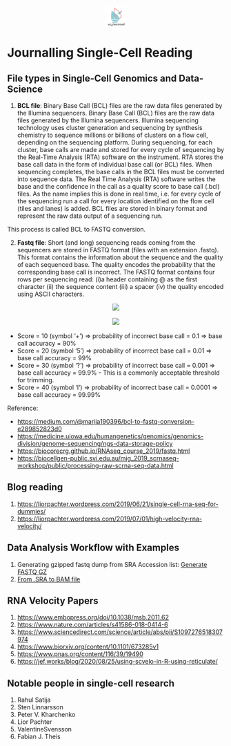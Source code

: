 <p align="center"><img src="https://github.com/gravitogen/scJournal/blob/master/scJournal.png?raw=true" width="50"/>
  </p>

# Journalling Single-Cell Reading

## File types in Single-Cell Genomics and Data-Science

1. **BCL file**: Binary Base Call (BCL) files are the raw data files generated by the Illumina sequencers.
Binary Base Call (BCL) files are the raw data files generated by the Illumina sequencers.  Illumina sequencing technology uses cluster generation and sequencing by synthesis chemistry to sequence millions or billions of clusters on a flow cell, depending on the sequencing platform. During sequencing, for each cluster, base calls are made and stored for every cycle of sequencing by the Real-Time Analysis (RTA) software on the instrument. RTA stores the base call data in the form of individual base call (or BCL) files. When sequencing completes, the base calls in the BCL files must be converted into sequence data. The Real Time Analysis (RTA) software writes the base and the confidence in the call as a quality score to base call (.bcl) files. As the name implies this is done in real time, i.e. for every cycle of the sequencing run a call for every location identified on the flow cell (tiles and lanes) is added. BCL files are stored in binary format and represent the raw data output of a sequencing run.

This process is called BCL to FASTQ conversion. 

2. **Fastq file**: Short (and long) sequencing reads coming from the sequencers are stored in FASTQ format (files with an extension .fastq). This format contains the information about the sequence and the quality of each sequenced base. The quality encodes the probability that the corresponding base call is incorrect.
The FASTQ format contains four rows per sequencing read: (i)a  header containing @ as the first character (ii) the sequence content (iii) a spacer (iv) the quality encoded using ASCII characters.

<p align="center"><img src="https://web.archive.org/web/20200907070342im_/https://biocorecrg.github.io/RNAseq_course_2019/images/fastq_format.png"/>
</p>

<p align="center"><img src="https://web.archive.org/web/20200907070342im_/https://biocorecrg.github.io/RNAseq_course_2019/images/phred_quality.png"/>
</p>


  - Score = 10 (symbol ‘+’) => probability of incorrect base call = 0.1 => base call accuracy = 90%
  - Score = 20 (symbol ‘5’) => probability of incorrect base call = 0.01 => base call accuracy = 99%
  - Score = 30 (symbol ‘?’) => probability of incorrect base call = 0.001 => base call accuracy = 99.9% - This is a commonly acceptable threshold for trimming.
  - Score = 40 (symbol ‘I’) => probability of incorrect base call = 0.0001 => base call accuracy = 99.99%



Reference: 
- https://medium.com/@marija190396/bcl-to-fastq-conversion-e289852823d0
- https://medicine.uiowa.edu/humangenetics/genomics/genomics-division/genome-sequencing/ngs-data-storage-policy
- https://biocorecrg.github.io/RNAseq_course_2019/fastq.html
- https://biocellgen-public.svi.edu.au/mig_2019_scrnaseq-workshop/public/processing-raw-scrna-seq-data.html

## Blog reading
1. https://liorpachter.wordpress.com/2019/06/21/single-cell-rna-seq-for-dummies/
2. https://liorpachter.wordpress.com/2019/07/01/high-velocity-rna-velocity/

## Data Analysis Workflow with Examples
1. Generating gzipped fastq dump from SRA Accession list: [Generate FASTQ GZ](https://github.com/gravitogen/scJournal/blob/master/Workflow/generate_fastq.bash)
2. [From .SRA to BAM file](https://github.com/gravitogen/scJournal/blob/master/Workflow/fromSRAtoBAM.md) 

## RNA Velocity Papers
1. https://www.embopress.org/doi/10.1038/msb.2011.62
2. https://www.nature.com/articles/s41586-018-0414-6
3. https://www.sciencedirect.com/science/article/abs/pii/S1097276518307974
4. https://www.biorxiv.org/content/10.1101/673285v1
5. https://www.pnas.org/content/116/39/19490
6. https://jef.works/blog/2020/08/25/using-scvelo-in-R-using-reticulate/

## Notable people in single-cell research
1. Rahul Satija
2. Sten Linnarsson
3. Peter V. Kharchenko
4. Lior Pachter
5. ValentineSvensson
6. Fabian J. Theis
